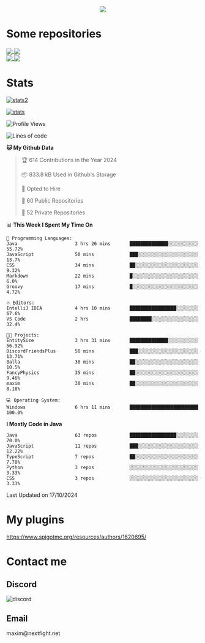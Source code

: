 <p align="center">
  <a href="https://github.com/max1mde">
    <img src="https://readme-typing-svg.demolab.com?font=Permanent+Marker&size=30&duration=4100&color=8C63F7&center=true&multiline=true&random=false&width=749&height=105&lines=Здрасти!;My+name+is+Maxim" /></a>
</p>

<div align="left">

<h1>Some repositories</h1>
<a href="https://github.com/max1mde/FancyPhysics">
  <img align="center" src="https://denvercoder1-github-readme-stats.vercel.app/api/pin/?username=max1mde&repo=FancyPhysics&theme=react&bg_color=1F222E&title_color=8C63F7&hide_border=true&icon_color=F8D866&show_icons=true" />
</a>
<a href="https://github.com/NextFightNetwork/NextApply">
  <img align="center" src="https://denvercoder1-github-readme-stats.vercel.app/api/pin/?username=NextFightNetwork&repo=NextApply&theme=react&bg_color=1F222E&title_color=8C63F7&hide_border=true&icon_color=F8D866&show_icons=true" />
</a>
<br>
<a href="https://github.com/max1mde/HologramAPI">
  <img align="center" src="https://denvercoder1-github-readme-stats.vercel.app/api/pin/?username=max1mde&repo=HologramAPI&theme=react&bg_color=1F222E&title_color=8C63F7&hide_border=true&icon_color=F8D866&show_icons=true" />
</a>
<a href="https://github.com/max1mde/RadioBot">
  <img align="center" src="https://denvercoder1-github-readme-stats.vercel.app/api/pin/?username=max1mde&repo=RadioBot&theme=react&bg_color=1F222E&title_color=8C63F7&hide_border=true&icon_color=F8D866&show_icons=true" />
</a>


<h1>Stats</h1>
<p>
  <a href="https://github.com/max1mde">
    <img src="https://github-readme-stats.vercel.app/api/top-langs/?username=max1mde&layout=compact&theme=tokyonight&show_icons=true" alt="stats2" /></a>
</p>
<p>
  <a href="https://github.com/max1mde">
    <img src="https://github-readme-stats.vercel.app/api?username=max1mde&theme=tokyonight&show_icons=true&layout=compact" alt="stats" /></a>
</p>
</div>

<!--START_SECTION:waka-->
![Profile Views](http://img.shields.io/badge/Profile%20Views-2-blue)

![Lines of code](https://img.shields.io/badge/From%20Hello%20World%20I%27ve%20Written-794892%20lines%20of%20code-blue)

**🐱 My Github Data** 

> 🏆 614 Contributions in the Year 2024
 > 
> 📦 833.8 kB Used in Github's Storage 
 > 
> 💼 Opted to Hire
 > 
> 📜 60 Public Repositories 
 > 
> 🔑 52 Private Repositories  
 > 
📊 **This Week I Spent My Time On** 

```text
💬 Programming Languages: 
Java                     3 hrs 26 mins       ██████████████░░░░░░░░░░░   55.72% 
JavaScript               50 mins             ███░░░░░░░░░░░░░░░░░░░░░░   13.7% 
CSS                      34 mins             ██░░░░░░░░░░░░░░░░░░░░░░░   9.32% 
Markdown                 22 mins             █░░░░░░░░░░░░░░░░░░░░░░░░   6.0% 
Groovy                   17 mins             █░░░░░░░░░░░░░░░░░░░░░░░░   4.72%

🔥 Editors: 
IntelliJ IDEA            4 hrs 10 mins       █████████████████░░░░░░░░   67.6% 
VS Code                  2 hrs               ████████░░░░░░░░░░░░░░░░░   32.4%

🐱‍💻 Projects: 
EntitySize               3 hrs 31 mins       ██████████████░░░░░░░░░░░   56.92% 
DiscordFriendsPlus       50 mins             ███░░░░░░░░░░░░░░░░░░░░░░   13.71% 
Balla                    38 mins             ██░░░░░░░░░░░░░░░░░░░░░░░   10.5% 
FancyPhysics             35 mins             ██░░░░░░░░░░░░░░░░░░░░░░░   9.46% 
maxim                    30 mins             ██░░░░░░░░░░░░░░░░░░░░░░░   8.18%

💻 Operating System: 
Windows                  6 hrs 11 mins       █████████████████████████   100.0%

```

**I Mostly Code in Java** 

```text
Java                     63 repos            █████████████████░░░░░░░░   70.0% 
JavaScript               11 repos            ███░░░░░░░░░░░░░░░░░░░░░░   12.22% 
TypeScript               7 repos             ██░░░░░░░░░░░░░░░░░░░░░░░   7.78% 
Python                   3 repos             ░░░░░░░░░░░░░░░░░░░░░░░░░   3.33% 
CSS                      3 repos             ░░░░░░░░░░░░░░░░░░░░░░░░░   3.33%

```



 Last Updated on 17/10/2024
<!--END_SECTION:waka-->

# My plugins
https://www.spigotmc.org/resources/authors/1620695/

<h1>Contact me</h1>

<h2>Discord</h2>  
<img src="https://lanyard.cnrad.dev/api/759334613335670805" alt="discord">

<h2>Email</h2>  
maxim@nextfight.net


